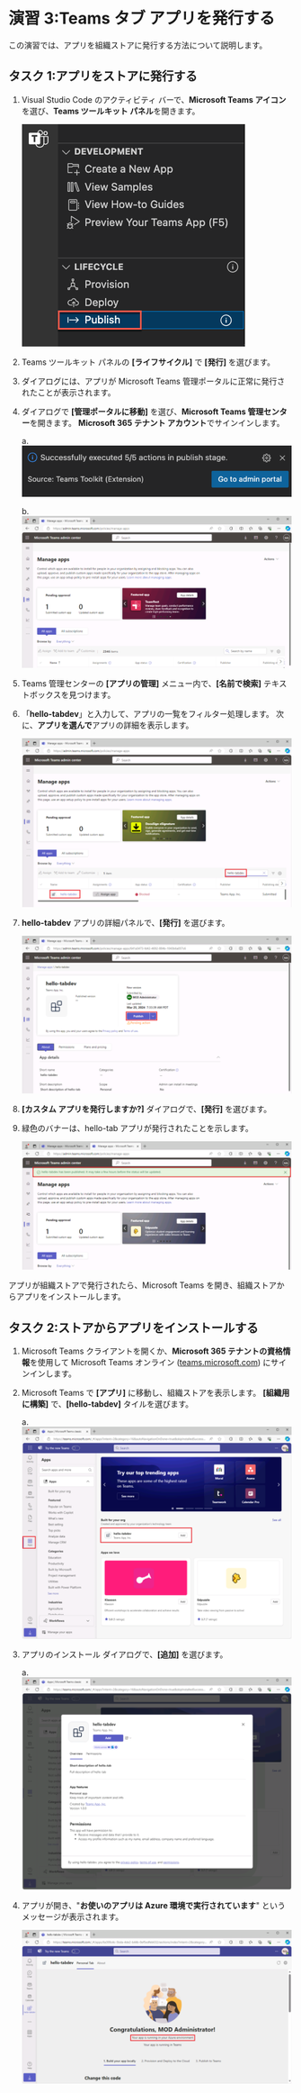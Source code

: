 # 演習 3:Teams タブ アプリを発行する

この演習では、アプリを組織ストアに発行する方法について説明します。

## タスク 1:アプリをストアに発行する

1. Visual Studio Code のアクティビティ バーで、**Microsoft Teams アイコン**を選び、**Teams ツールキット パネル**を開きます。

    ![Teams ツールキット パネルが開き、[Teams への発行] オプションが強調表示されているスクリーンショット。](../../media/publish-to-teams.png)

1. Teams ツールキット パネルの **[ライフサイクル]** で **[発行]** を選びます。

1. ダイアログには、アプリが Microsoft Teams 管理ポータルに正常に発行されたことが表示されます。

1. ダイアログで **[管理ポータルに移動]** を選び、**Microsoft Teams 管理センター**を開きます。  **Microsoft 365 テナント アカウント**でサインインします。

    a. ![アプリが組織ストアに発行されたときのトースト メッセージのスクリーンショット。](../../media/published-successfully.png)

    b. ![Teams 管理センターのスクリーンショット。](../../media/admin-portal.png)

1. Teams 管理センターの **[アプリの管理]** メニュー内で、**[名前で検索]** テキストボックスを見つけます。 
1. 「**hello-tabdev**」と入力して、アプリの一覧をフィルター処理します。 次に、**アプリを選んで**アプリの詳細を表示します。

    ![Teams 管理センターのアプリの検索を示すスクリーンショット。](../../media/search-app-dev-portal.png)

1. **hello-tabdev** アプリの詳細パネルで、**[発行]** を選びます。

    ![Teams 管理センターでアプリを発行するスクリーンショット。](../../media/admin-publish-app.png)

1. **[カスタム アプリを発行しますか?]** ダイアログで、**[発行]** を選びます。

1. 緑色のバナーは、hello-tab アプリが発行されたことを示します。

    ![Teams 管理センターにある発行済みアプリの緑色のバナーを示すスクリーンショット。](../../media/publish-status.png)

アプリが組織ストアで発行されたら、Microsoft Teams を開き、組織ストアからアプリをインストールします。

## タスク 2:ストアからアプリをインストールする

1. Microsoft Teams クライアントを開くか、**Microsoft 365 テナントの資格情報**を使用して Microsoft Teams オンライン ([teams.microsoft.com](https://teams.microsoft.com/)) にサインインします。
2. Microsoft Teams で **[アプリ]** に移動し、組織ストアを表示します。 **[組織用に構築]** で、**[hello-tabdev]** タイルを選びます。

    a. ![hello-tab アプリが強調表示されている組織ストアのスクリーンショット。](../../media/org-store.png)

3. アプリのインストール ダイアログで、**[追加]** を選びます。

    a. ![Microsoft Teams でのアプリの追加を示すスクリーンショット。](../../media/add-app.png)

4. アプリが開き、"**お使いのアプリは Azure 環境で実行されています**" というメッセージが表示されます。

    ![Microsoft Teams で実行されているアプリのスクリーンショット。](../../media/app-running-in-azure.png)
